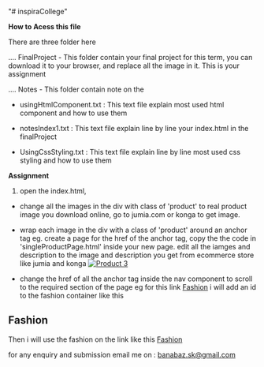 "# inspiraCollege"

**How to Acess this file**

There are three folder here

.... FinalProject - This folder contain your final project for this term, you can download it to your browser, and replace all the image in it. This is your assignment

.... Notes - This folder contain note on the
- usingHtmlComponent.txt : This text file explain most used html component and how to use them

- notesIndex1.txt : This text file explain line by line your index.html in the finalProject

- UsingCssStyling.txt : This text file explain line by line most used css styling and how to use them

**Assignment**
1. open the index.html, 
- change all the images in the div with class of 'product' to real product image you download online, go to jumia.com or konga to get image.

- wrap each image in the div with a class of 'product' around an anchor tag eg. create a page for the href of the anchor tag, copy the the code in 'singleProductPage.html' inside your new page. edit all the iamges and description to the image and description you get from ecommerce store like jumia and konga <a href=""><img src="https://via.placeholder.com/150" alt="Product 3"></a>

- change the href of all the anchor tag inside the nav component to scroll to the required section of the page eg for this link <a href="#">Fashion</a> i will add an id to the fashion container like this
<div class="container" id='fashion'>
<h2 class="section-title">Fashion</h2>
Then i will use the fashion on the link like this <a href="#fashion">Fashion</a>

for any enquiry and submission email me on :
banabaz.sk@gmail.com